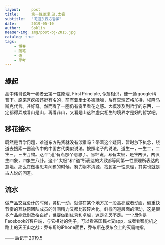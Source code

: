 ```yaml
---
layout:     post
title:      第一性原理.道.太极
subtitle:   "问道东西方哲学"
date:       2019-05-10
author:     Spklin
header-img: img/post-bg-2015.jpg
catalog: true
tags:
    - 博客
    - 随笔
    - 道
    - 思考
---
```


## 缘起
高中伟哥说听一老者云第一性原理, First Principle, 似曾相识，便一通 google科普下。原来这疙瘩还挺有名的，前有亚里士多德聒噪，后有查理芒格加持，埃隆马斯克代言。甚好奇。然而看了一圈仍有雾里看花之感。大概涉及到哲学的东西，一定都得弄成看山是山，再看非山，又看是山这种虚实相生的境界才是好的哲学吧。

## 移花接木
既然是哲学问题，难道东方先贤就没有涉猎吗？带着这个疑问，暂时放下执念，绕道去搜索一圈流传中的中国古代类似说法。按照老子的说法，道生一，一生二，二生三，三生万物。这个"道"有点那个意思了。易经说，易有太极，是生两仪，两仪生四象，四象生八卦。这个"太极"和"道"所表达的大致都等同第一性原理所表达的意境。那么在做事思考问题的时候，努力朔本清源，找到第一性原理，其实也就是古人说的问道。

## 流水
做产品交互设计的时候，灵机一动，就像在某个地方加一段高亮或者动画，偏重快节奏的互联网团队成员的时间精力又都比较碎片化，鲜有问道层面的活动，这是很多产品能做到及格良好，但要做到优秀和卓越，这是先天不足。一个反例是Facebook的客户端，与它相对的例子，可以看某国民社交app，或者看智能机之路上的天王山之战：乔布斯的iPhone面世，乔布斯在发布会上的灭霸响指。

——  后记于 2019.5
